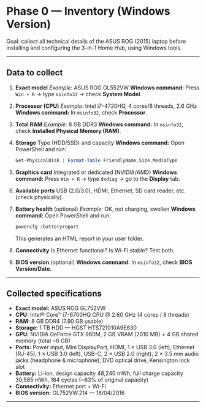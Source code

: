 # Phase 0 — Inventory (Windows Version)

Goal: collect all technical details of the ASUS ROG (2015) laptop before installing and configuring the 3-in-1 Home Hub, using Windows tools.

---

## Data to collect

1. **Exact model**
   *Example:* ASUS ROG GL552VW
   **Windows command:** Press `Win + R` → type `msinfo32` → check **System Model**.

2. **Processor (CPU)**
   *Example:* Intel i7-4720HQ, 4 cores/8 threads, 2.6 GHz
   **Windows command:** In `msinfo32`, check **Processor**.

3. **Total RAM**
   *Example:* 8 GB DDR3
   **Windows command:** In `msinfo32`, check **Installed Physical Memory (RAM)**.

4. **Storage**
   Type (HDD/SSD) and capacity
   **Windows command:** Open PowerShell and run:

   ```powershell
   Get-PhysicalDisk | Format-Table FriendlyName,Size,MediaType
   ```

5. **Graphics card**
   Integrated or dedicated (NVIDIA/AMD)
   **Windows command:** Press `Win + R` → type `dxdiag` → go to the **Display** tab.

6. **Available ports**
   USB (2.0/3.0), HDMI, Ethernet, SD card reader, etc. (check physically).

7. **Battery health** (optional)
   *Example:* OK, not charging, swollen
   **Windows command:** Open PowerShell and run:

   ```powershell
   powercfg /batteryreport
   ```

   This generates an HTML report in your user folder.

8. **Connectivity**
   Is Ethernet functional? Is Wi-Fi stable? Test both.

9. **BIOS version** (optional)
   **Windows command:** In `msinfo32`, check **BIOS Version/Date**.

---

## Collected specifications

* **Exact model:** ASUS ROG GL752VW
* **CPU:** Intel® Core™ i7-6700HQ CPU @ 2.60 GHz (4 cores / 8 threads)
* **RAM:**  8 GB DDR4 (7.90 GB usable)
* **Storage:** 1 TB HDD — HGST HTS721010A9E630
* **GPU:** NVIDIA GeForce GTX 960M, 2 GB VRAM (2010 MB) + 4 GB shared memory (total ~6 GB)
* **Ports:** Power input, Mini DisplayPort, HDMI, 1 × USB 3.0 (left), Ethernet (RJ-45), 1 × USB 3.0 (left), USB-C, 2 × USB 2.0 (right), 2 × 3.5 mm audio jacks (headphone & microphone), DVD optical drive, Kensington lock slot
* **Battery:** Li-ion, design capacity 48,240 mWh, full charge capacity 30,585 mWh, 164 cycles (~63% of original capacity)
* **Connectivity:** Ethernet port + Wi-Fi
* **BIOS version:** GL752VW.214 — 18/04/2016

---
